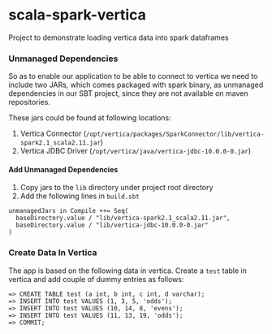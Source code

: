 # scala-spark-vertica
Project to demonstrate loading vertica data into spark dataframes

### Unmanaged Dependencies
So as to enable our application to be able to connect to vertica we need to include two JARs, which comes packaged with spark binary, as unmanaged dependencies in our SBT project, since they are not available on maven repositories. 

These jars could be found at following locations:
  1. Vertica Connector (`/opt/vertica/packages/SparkConnector/lib/vertica-spark2.1_scala2.11.jar`)
  2. Vertica JDBC Driver (`/opt/vertica/java/vertica-jdbc-10.0.0-0.jar`)
  
#### Add Unmanaged Dependencies
1. Copy jars to the `lib` directory under project root directory
2. Add the following lines in `build.sbt`
```
unmanagedJars in Compile ++= Seq(
  baseDirectory.value / "lib/vertica-spark2.1_scala2.11.jar",
  baseDirectory.value / "lib/vertica-jdbc-10.0.0-0.jar"
)
```

### Create Data In Vertica
The app is based on the following data in vertica. Create a `test` table in vertica and add couple of dummy entries as follows:
```
=> CREATE TABLE test (a int, b int, c int, d varchar);
=> INSERT INTO test VALUES (1, 3, 5, 'odds');
=> INSERT INTO test VALUES (10, 14, 8, 'evens');
=> INSERT INTO test VALUES (11, 13, 19, 'odds');
=> COMMIT;
```
